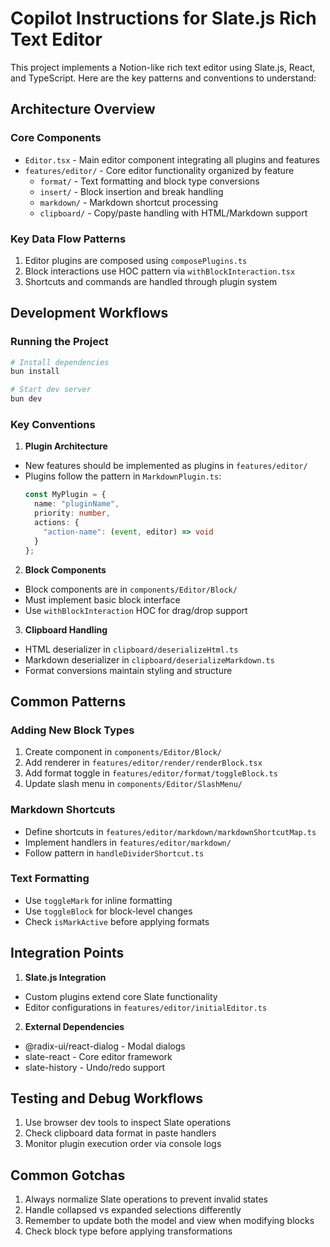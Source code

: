 # Copilot Instructions for Slate.js Rich Text Editor

This project implements a Notion-like rich text editor using Slate.js, React, and TypeScript. Here are the key patterns and conventions to understand:

## Architecture Overview

### Core Components
- `Editor.tsx` - Main editor component integrating all plugins and features
- `features/editor/` - Core editor functionality organized by feature
  - `format/` - Text formatting and block type conversions
  - `insert/` - Block insertion and break handling
  - `markdown/` - Markdown shortcut processing
  - `clipboard/` - Copy/paste handling with HTML/Markdown support

### Key Data Flow Patterns
1. Editor plugins are composed using `composePlugins.ts`
2. Block interactions use HOC pattern via `withBlockInteraction.tsx`
3. Shortcuts and commands are handled through plugin system

## Development Workflows

### Running the Project
```bash
# Install dependencies
bun install

# Start dev server
bun dev
```

### Key Conventions

1. **Plugin Architecture**
- New features should be implemented as plugins in `features/editor/`
- Plugins follow the pattern in `MarkdownPlugin.ts`:
  ```typescript
  const MyPlugin = {
    name: "pluginName",
    priority: number,
    actions: {
      "action-name": (event, editor) => void
    }
  };
  ```

2. **Block Components**
- Block components are in `components/Editor/Block/`
- Must implement basic block interface
- Use `withBlockInteraction` HOC for drag/drop support

3. **Clipboard Handling**
- HTML deserializer in `clipboard/deserializeHtml.ts`
- Markdown deserializer in `clipboard/deserializeMarkdown.ts`
- Format conversions maintain styling and structure

## Common Patterns

### Adding New Block Types
1. Create component in `components/Editor/Block/`
2. Add renderer in `features/editor/render/renderBlock.tsx`
3. Add format toggle in `features/editor/format/toggleBlock.ts`
4. Update slash menu in `components/Editor/SlashMenu/`

### Markdown Shortcuts
- Define shortcuts in `features/editor/markdown/markdownShortcutMap.ts`
- Implement handlers in `features/editor/markdown/`
- Follow pattern in `handleDividerShortcut.ts`

### Text Formatting
- Use `toggleMark` for inline formatting
- Use `toggleBlock` for block-level changes
- Check `isMarkActive` before applying formats

## Integration Points

1. **Slate.js Integration**
- Custom plugins extend core Slate functionality
- Editor configurations in `features/editor/initialEditor.ts`

2. **External Dependencies**
- @radix-ui/react-dialog - Modal dialogs
- slate-react - Core editor framework
- slate-history - Undo/redo support

## Testing and Debug Workflows

1. Use browser dev tools to inspect Slate operations
2. Check clipboard data format in paste handlers
3. Monitor plugin execution order via console logs

## Common Gotchas

1. Always normalize Slate operations to prevent invalid states
2. Handle collapsed vs expanded selections differently
3. Remember to update both the model and view when modifying blocks
4. Check block type before applying transformations
